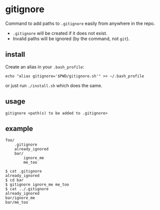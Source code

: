 # gitignore
Command to add paths to `.gitignore` easily from anywhere in the repo.

- `.gitignore` will be created if it does not exist.
- Invalid paths will be ignored (by the command, not `git`).

## install
Create an alias in your `.bash_profile`:
```
echo "alias gitignore='$PWD/gitignore.sh'" >> ~/.bash_profile
```
or just run `./install.sh` which does the same.

## usage
```
gitignore <path(s) to be added to .gitignore>
```

## example
```
foo/
    .gitignore
    already_ignored
    bar/
        ignore_me
        me_too
```

```
$ cat .gitignore
already_ignored
$ cd bar
$ gitignore ignore_me me_too
$ cat ../.gitignore
already_ignored
bar/ignore_me
bar/me_too
```
